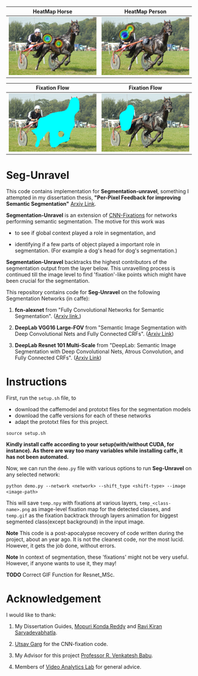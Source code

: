 
| HeatMap Horse| HeatMap Person|
|----|----|
|![alt_text](data/obj_1.png)| ![alt_text](data/obj_2.png)|


| Fixation Flow |Fixation Flow|
|----|----|
| ![alt_text](data/flow_1.gif)| ![alt_text](data/flow_2.gif)|

# Seg-Unravel

This code contains implementation for **Segmentation-unravel**, something I attempted in my dissertation thesis, **"Per-Pixel Feedback for improving Semantic Segmentation"** [Arxiv Link](https://arxiv.org/abs/1712.02861). 

**Segmentation-Unravel** is an extension of [CNN-Fixations](https://arxiv.org/abs/1708.06670) for networks performing semantic segmentation. The motive for this work was 
* to see if global context played a role in segmentation, and 

* identifying if a few parts of object played a important role in segmentation. (For example a dog's head for dog's segmentation.)

**Segmentation-Unravel** backtracks the highest contributors of the segmentation output from the layer below. This unravelling process is continued till the image level to find 'fixation'-like points which might have been crucial for the segmentation.

This repository contains code for **Seg-Unravel** on the following Segmentation Networks (in caffe):

1) **fcn-alexnet** from "Fully Convolutional Networks for Semantic Segmentation". ([Arxiv link.](https://arxiv.org/abs/1411.4038))

2) **DeepLab VGG16 Large-FOV** from "Semantic Image Segmentation with Deep Convolutional Nets and Fully Connected CRFs". ([Arxiv Link](https://arxiv.org/pdf/1412.7062.pdf))

3) **DeepLab Resnet 101 Multi-Scale** from "DeepLab: Semantic Image Segmentation with Deep Convolutional Nets, Atrous Convolution, and Fully Connected CRFs". ([Arxiv Link](https://arxiv.org/abs/1606.00915))



# Instructions

First, run the `setup.sh` file, to 
* download the caffemodel and prototxt files for the segmentation models 
* download the caffe versions for each of these networks
* adapt the prototxt files for this project.

```
source setup.sh
```
**Kindly install caffe according to your setup(with/without CUDA, for instance). As there are way too many variables while installing caffe, it has not been automated.**

Now, we can run the `demo.py` file with various options to run **Seg-Unravel** on any selected network:
```
python demo.py --network <network> --shift_type <shift-type> --image <image-path>
```

This will save `temp.npy` with fixations at various layers, `temp_<class-name>.png` as image-level fixation map for the detected classes, and `temp.gif` as the fixation backtrack through layers animation for biggest segmented class(except background) in the input image. 

**Note** This code is a post-apocalypse recovery of code written during the project, about an year ago. It is not the cleanest code, nor the most lucid. However, it gets the job done, without errors. 

**Note** In context of segmentation, these 'fixations' might not be very useful. However, if anyone wants to use it, they may! 

**TODO** Correct GIF Function for Resnet\_MSc.

# Acknowledgement

I would like to thank:

1) My Dissertation Guides, [Mopuri Konda Reddy](https://sites.google.com/site/kreddymopuri/) and [Ravi Kiran Sarvadevabhatla](https://ravika.github.io/).

2) [Utsav Garg](https://utsavgarg.github.io/) for the CNN-fixation code.

3) My Advisor for this project [Professor R. Venkatesh Babu](http://www.serc.iisc.ernet.in/~venky/).

4) Members of [Video Analytics Lab](http://val.serc.iisc.ernet.in/valweb/index.html) for general advice.